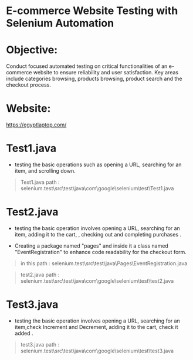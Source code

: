 # E-commerce Website Testing with Selenium Automation


#  Objective:

Conduct focused automated testing on critical functionalities of an e-commerce website to
ensure reliability and user satisfaction. Key areas include categories browsing, products
browsing, product search and the checkout process.

#  Website:
https://egyptlaptop.com/

# Test1.java

- testing the basic operations such as opening a URL, searching for an item, and scrolling down.

>Test1.java path : selenium.test\src\test\java\com\google\selenium\test\Test1.java


# Test2.java

- testing the basic operation involves opening a URL, searching for an item, adding it to the cart, , checking out and completing purchases .


- Creating a package named "pages" and inside it a class named "EventRegistration" to enhance code readability for the checkout form. 

>in this path : selenium.test\src\test\java\Pages\EventRegistration.java

>test2.java path : selenium.test\src\test\java\com\google\selenium\test\test2.java

# Test3.java

- testing the basic operation involves opening a URL, searching for an item,check Increment and Decrement,  adding it to the cart, check it added .

>test3.java path : selenium.test\src\test\java\com\google\selenium\test\test3.java
